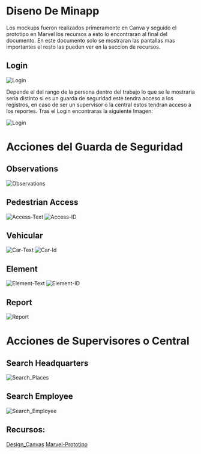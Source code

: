 # Diseno De Minapp
Los mockups fueron realizados primeramente en Canva y seguido el prototipo en Marvel los recursos a esto lo encontraran al final del documento. En este documento solo se mostraran las pantallas mas importantes el resto las pueden ver en la seccion de recursos. 

## Login
![Login](../Img/Login.png)

Depende el del rango de la persona dentro del trabajo lo que se le mostraria seria distinto si es un guarda de seguridad este tendra acceso a los registros, en caso de ser un supervisor o la central estos tendran acceso a los reportes.
Tras el Login encontraras la siguiente Imagen:

![Login](../Img/Home_Screen.png)
# Acciones del Guarda de Seguridad

  ## Observations
  ![Observations](../Img/Observations.png)
  ## Pedestrian Access
  ![Access-Text](../Img/Access_Text.png)
  ![Access-ID](../Img/Access_Id.png)
  ## Vehicular
  ![Car-Text](../Img/Car_Text.png)
  ![Car-Id](../Img/Car_Id.png)
  ## Element
  ![Element-Text](../Img/Elem_Text.png)
  ![Element-ID](../Img/Elem_Id.png)
  ## Report
  ![Report](../Img/Report.png)

# Acciones de Supervisores o Central
  ## Search Headquarters
  ![Search_Places](../Img/Search_Place.png)
  ## Search Employee
  ![Search_Employee](../Img/Search_employee.png)

## Recursos:

[Design_Canvas](https://www.canva.com/design/DAGDz1qTpTM/9IeqHv_WUc76YYqTC1fo3A/view?mode=prototype)
[Marvel-Prototipo](https://marvelapp.com/prototype/10caei9h)